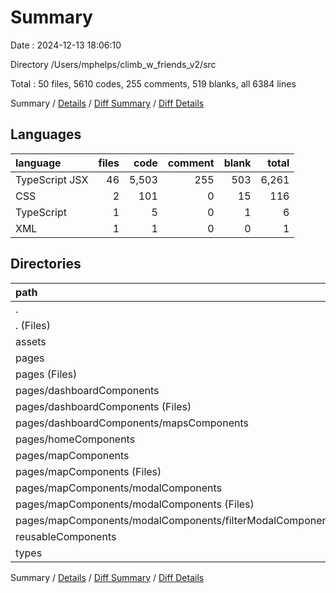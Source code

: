 # Summary

Date : 2024-12-13 18:06:10

Directory /Users/mphelps/climb_w_friends_v2/src

Total : 50 files, 5610 codes, 255 comments, 519 blanks, all 6384 lines

Summary / [Details](details.md) / [Diff Summary](diff.md) / [Diff Details](diff-details.md)

## Languages

| language       | files |  code | comment | blank | total |
| :------------- | ----: | ----: | ------: | ----: | ----: |
| TypeScript JSX |    46 | 5,503 |     255 |   503 | 6,261 |
| CSS            |     2 |   101 |       0 |    15 |   116 |
| TypeScript     |     1 |     5 |       0 |     1 |     6 |
| XML            |     1 |     1 |       0 |     0 |     1 |

## Directories

| path                                                          | files |  code | comment | blank | total |
| :------------------------------------------------------------ | ----: | ----: | ------: | ----: | ----: |
| .                                                             |    50 | 5,610 |     255 |   519 | 6,384 |
| . (Files)                                                     |     5 |   186 |      35 |    33 |   254 |
| assets                                                        |     1 |     1 |       0 |     0 |     1 |
| pages                                                         |    28 | 4,114 |     210 |   362 | 4,686 |
| pages (Files)                                                 |     4 |   396 |      44 |    58 |   498 |
| pages/dashboardComponents                                     |     6 | 1,230 |      28 |    86 | 1,344 |
| pages/dashboardComponents (Files)                             |     4 |   831 |      27 |    56 |   914 |
| pages/dashboardComponents/mapsComponents                      |     2 |   399 |       1 |    30 |   430 |
| pages/homeComponents                                          |     1 |    40 |       0 |     4 |    44 |
| pages/mapComponents                                           |    17 | 2,448 |     138 |   214 | 2,800 |
| pages/mapComponents (Files)                                   |     9 | 1,283 |     125 |    90 | 1,498 |
| pages/mapComponents/modalComponents                           |     8 | 1,165 |      13 |   124 | 1,302 |
| pages/mapComponents/modalComponents (Files)                   |     7 | 1,095 |      13 |   118 | 1,226 |
| pages/mapComponents/modalComponents/filterModalComponents.tsx |     1 |    70 |       0 |     6 |    76 |
| reusableComponents                                            |    14 | 1,225 |      10 |   108 | 1,343 |
| types                                                         |     2 |    84 |       0 |    16 |   100 |

Summary / [Details](details.md) / [Diff Summary](diff.md) / [Diff Details](diff-details.md)
